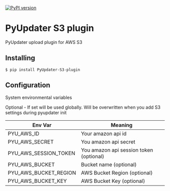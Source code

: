 [![PyPI version](https://badge.fury.io/py/PyUpdater-S3-Plugin.svg)](https://badge.fury.io/py/PyUpdater-S3-Plugin)

# PyUpdater S3 plugin

PyUpdater upload plugin for AWS S3

## Installing

    $ pip install PyUpdater-S3-plugin


## Configuration

System environmental variables

Optional - If set will be used globally. Will be overwritten when you add S3 settings during pyupdater init

| Env Var              | Meaning                                 |
| --------------------- |---------------------------------------- |
| PYU_AWS_ID            | Your amazon api id                      |
| PYU_AWS_SECRET        | You amazon api secret                   |
| PYU_AWS_SESSION_TOKEN | You amazon api session token (optional) |
| PYU_AWS_BUCKET        | Bucket name (optional)                  |
| PYU_AWS_BUCKET_REGION | AWS Bucket Region (optional)            |
| PYU_AWS_BUCKET_KEY    | AWS Bucket Key (optional)               |
